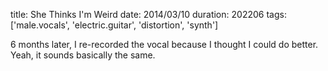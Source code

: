 title: She Thinks I'm Weird
date: 2014/03/10
duration: 202206
tags: ['male.vocals', 'electric.guitar', 'distortion', 'synth']

6 months later, I re-recorded the vocal because I thought I could do better. Yeah, it sounds basically the same.

